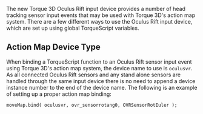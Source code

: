 The new Torque 3D Oculus Rift input device provides a number of head tracking sensor input events that may be used with Torque 3D's action map system. There are a few different ways to use the Oculus Rift input device, which are set up using global TorqueScript variables.

## Action Map Device Type ##

When binding a TorqueScript function to an Oculus Rift sensor input event using Torque 3D's action map system, the device name to use is `oculusvr`.  As all connected Oculus Rift sensors and any stand alone sensors are handled through the same input device there is no need to append a device instance number to the end of the device name.  The following is an example of setting up a proper action map binding:

```
moveMap.bind( oculusvr, ovr_sensorrotang0, OVRSensorRotEuler );
```
